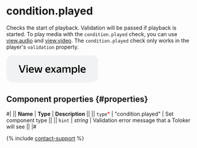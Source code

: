 # condition.played

Checks the start of playback. Validation will be passed if playback is started. To play media with the `condition.played` check, you can use [view.audio](view.audio.md) and [view.video](view.video.md). The `condition.played` check only works in the player's `validation` property.

[![View example in the sandbox](../_images/buttons/view-example.svg)](https://ya.cc/t/sl5IkzH53tzBQL)

## Component properties {#properties}

#|
|| **Name** | **Type** | **Description** ||
|| `type`<span style="color: red">\*</span> | "condition.played" | Set component type ||
|| `hint` | _string_ | Validation error message that a Toloker will see ||
|#

{% include [contact-support](../_includes/contact-support.md) %}
